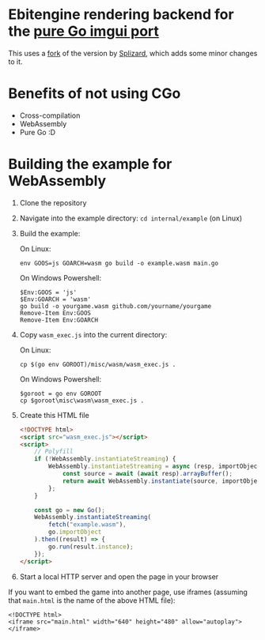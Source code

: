 # Ebitengine rendering backend for the [pure Go imgui port](https://github.com/Splizard/imgui)

This uses a [fork](https://github.com/zeozeozeo/imgui) of the version by [Splizard](https://github.com/Splizard), which adds some minor changes to it.

# Benefits of not using CGo

-   Cross-compilation
-   WebAssembly
-   Pure Go :D

# Building the example for WebAssembly

1. Clone the repository
2. Navigate into the example directory: `cd internal/example` (on Linux)
3. Build the example:

    On Linux:

    ```
    env GOOS=js GOARCH=wasm go build -o example.wasm main.go
    ```

    On Windows Powershell:

    ```
    $Env:GOOS = 'js'
    $Env:GOARCH = 'wasm'
    go build -o yourgame.wasm github.com/yourname/yourgame
    Remove-Item Env:GOOS
    Remove-Item Env:GOARCH
    ```

4. Copy `wasm_exec.js` into the current directory:

    On Linux:

    ```
    cp $(go env GOROOT)/misc/wasm/wasm_exec.js .
    ```

    On Windows Powershell:

    ```
    $goroot = go env GOROOT
    cp $goroot\misc\wasm\wasm_exec.js .
    ```

5. Create this HTML file

    ```html
    <!DOCTYPE html>
    <script src="wasm_exec.js"></script>
    <script>
        // Polyfill
        if (!WebAssembly.instantiateStreaming) {
            WebAssembly.instantiateStreaming = async (resp, importObject) => {
                const source = await (await resp).arrayBuffer();
                return await WebAssembly.instantiate(source, importObject);
            };
        }

        const go = new Go();
        WebAssembly.instantiateStreaming(
            fetch("example.wasm"),
            go.importObject
        ).then((result) => {
            go.run(result.instance);
        });
    </script>
    ```

6. Start a local HTTP server and open the page in your browser

If you want to embed the game into another page, use iframes (assuming that `main.html` is the name of the above HTML file):

```
<!DOCTYPE html>
<iframe src="main.html" width="640" height="480" allow="autoplay"></iframe>
```

